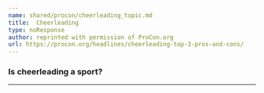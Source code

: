 ```yaml
---
name: shared/procon/cheerleading_topic.md
title:  Cheerleading 
type: noResponse
author: reprinted with permission of ProCon.org
url: https://procon.org/headlines/cheerleading-top-3-pros-and-cons/ 
---
```


###  Is cheerleading a sport?

---

